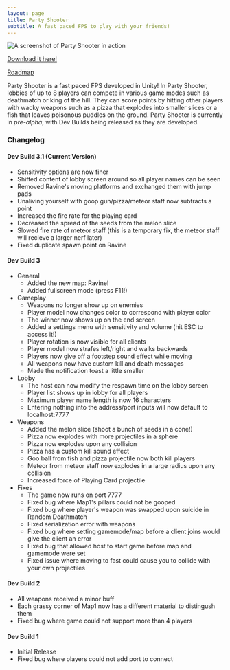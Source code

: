 ```yaml
---
layout: page
title: Party Shooter
subtitle: A fast paced FPS to play with your friends!
---
```


![A screenshot of Party Shooter in action](https://i.ibb.co/nDJcCK4/Screenshot-from-2023-05-21-23-00-23.png)

[Download it here!](https://drive.google.com/file/d/1AuwU0v7oqLcdqL5f5_u8eMEcbnIr37rP/view?usp=sharing)

[Roadmap](https://docs.google.com/document/d/1osJVQJvNAARqba06AudZiacfWA5Lcw23Md3RyFO1VB4/edit?usp=sharing)

Party Shooter is a fast paced FPS developed in Unity! In Party Shooter, lobbies of up to 8 players can compete in various game modes such as deathmatch or king of the hill. They can score points by hitting other players with wacky weapons such as a pizza that explodes into smaller slices or a fish that leaves poisonous puddles on the ground. Party Shooter is currently in *pre-alpha*, with Dev Builds being released as they are developed. 

### Changelog
#### Dev Build 3.1 (Current Version)
- Sensitivity options are now finer
- Shifted content of lobby screen around so all player names can be seen
- Removed Ravine's moving platforms and exchanged them with jump pads
- Unaliving yourself with goop gun/pizza/meteor staff now subtracts a point
- Increased the fire rate for the playing card
- Decreased the spread of the seeds from the melon slice
- Slowed fire rate of meteor staff (this is a temporary fix, the meteor staff will recieve a larger nerf later)
- Fixed duplicate spawn point on Ravine
#### Dev Build 3
- General
    - Added the new map: Ravine!
    - Added fullscreen mode (press F11!)
- Gameplay
    - Weapons no longer show up on enemies
    - Player model now changes color to correspond with player color
    - The winner now shows up on the end screen
    - Added a settings menu with sensitivity and volume (hit ESC to access it!)
    - Player rotation is now visible for all clients
    - Player model now strafes left/right and walks backwards
    - Players now give off a footstep sound effect while moving
    - All weapons now have custom kill and death messages
    - Made the notification toast a little smaller
- Lobby
    - The host can now modify the respawn time on the lobby screen
    - Player list shows up in lobby for all players
    - Maximum player name length is now 16 characters
    - Entering nothing into the address/port inputs will now default to localhost:7777
- Weapons
    - Added the melon slice (shoot a bunch of seeds in a cone!)
    - Pizza now explodes with more projectiles in a sphere
    - Pizza now explodes upon any collision
    - Pizza has a custom kill sound effect
    - Goo ball from fish and pizza projectile now both kill players
    - Meteor from meteor staff now explodes in a large radius upon any collision
    - Increased force of Playing Card projectile
- Fixes
    - The game now runs on port 7777
    - Fixed bug where Map1's pillars could not be gooped
    - Fixed bug where player's weapon was swapped upon suicide in Random Deathmatch
    - Fixed serialization error with weapons
    - Fixed bug where setting gamemode/map before a client joins would give the client an error
    - Fixed bug that allowed host to start game before map and gamemode were set
    - Fixed issue where moving to fast could cause you to collide with your own projectiles

#### Dev Build 2
- All weapons received a minor buff
- Each grassy corner of Map1 now has a different material to distingush them
- Fixed bug where game could not support more than 4 players

#### Dev Build 1
- Initial Release
- Fixed bug where players could not add port to connect

